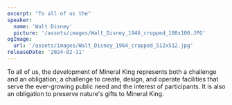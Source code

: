 ```yaml
---
excerpt: "To all of us the"
speaker:
  name: 'Walt Disney'
  picture: '/assets/images/Walt_Disney_1946_cropped_100x100.JPG'
ogImage:
  url: '/assets/images/Walt_Disney_1964_cropped_512x512.jpg'
releaseDate: '2024-02-11'
---
```


To all of us, the development of Mineral King represents both a challenge and an obligation; a challenge to create, design, and operate facilities that serve the ever-growing public need and the interest of participants. It is also an obligation to preserve nature's gifts to Mineral King.
